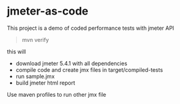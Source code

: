 # jmeter-as-code
This project is a demo of coded performance tests with jmeter API

> mvn verify

this will
- download jmeter 5.4.1 with all dependencies
- compile code and create jmx files in target/compiled-tests
- run sample.jmx
- build jmeter html report

Use maven profiles to run other jmx file
